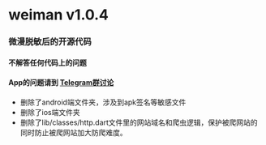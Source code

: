 # weiman v1.0.4

### 微漫脱敏后的开源代码

#### 不解答任何代码上的问题

#### App的问题请到 [Telegram群讨论](https://t.me/boring_programer)

- 删除了android端文件夹，涉及到apk签名等敏感文件
- 删除了ios端文件夹
- 删除了lib/classes/http.dart文件里的网站域名和爬虫逻辑，保护被爬网站的同时防止被爬网站加大防爬难度。